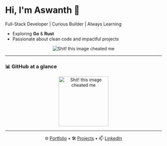 # Hi, I'm Aswanth 👋

Full-Stack Developer | Curious Builder | Always Learning

- Exploring **Go** & **Rust**
- Passionate about clean code and impactful projects

<p align="center">
<img src="https://skillicons.dev/icons?i=flutter,react,androidstudio,django,solidity,golang,figma,gcp,linux,mongodb,nodejs,vercel,vscode,github,python,javascript,ts,dart,cpp,java,html,bash,mysql,css&perline=12" alt="Shit! this image cheated me"/>
</p>

---

### 📊 GitHub at a glance

<p align='center'>
<img src="https://github-readme-stats.vercel.app/api?username=aswanthabam&show_icons=true&theme=transparent&hide_title=true&include_all_commits=true&hide_border=true" height="160" alt="Shit! this image cheated me" />
</p>

---
<p align='center'>
  🌐 <a href="https://aswanthvc.avctech.in">Portfolio</a> •
  🛠️ <a href="https://aswanthvc.avctech.in/projects">Projects</a> •
  📫 <a href="https://www.linkedin.com/in/aswanth-vc">LinkedIn</a>
</p>